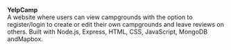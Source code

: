 ****YelpCamp****
<br>A website where users can view campgrounds with the option to register/login to create or edit their own campgrounds and leave reviews on others.
Built with Node.js, Express, HTML, CSS, JavaScript, MongoDB andMapbox.
